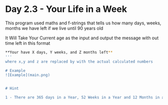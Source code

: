 # Day 2.3 - Your Life in a Week
This program used maths and f-strings that tells us how many days, weeks, months we have left if we live until 90 years old

It Will Take Your Current age as the input and output the message with out time left in this format 

```bash
**Your have X days, Y weeks, and Z months left**
'''
where x,y and z are replaced by with the actual calculated numbers

# Example
![Example](main.png)


# Hint

1 - There are 365 days in a Year, 52 Weeks in a Year and 12 Months in a Year

